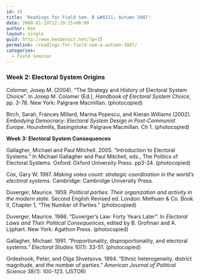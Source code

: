 ```yaml
---
id: 15
title: 'Readings for Field Sem. B &#8211; Autumn 2007'
date: 2008-01-28T12:19:21+00:00
author: Ken
layout: single
guid: http://www.kenbenoit.net/?p=15
permalink: /readings-for-field-sem-a-autumn-2007/
categories:
  - Field Seminar
---
```

### Week 2: Electoral System Origins

Colomer, Josep M. (2004). &#8220;The Strategy and History of Electoral System Choice&#8221;. In Josep M. Colomer (Ed.), _Handbook of Electoral System Choice_, pp. 3-78. New York: Palgrave Macmillan. (photocopied)

Birch, Sarah, Frances Millard, Marina Popescu, and Kieran Williams (2002). _Embodying Democracy: Electoral System Design in Post-Communist Europe_. Houndmills, Basingstoke: Palgrave Macmillan. Ch 1. (photocopied)

**Week 3: Electoral System Consequences**

Gallagher, Michael and Paul Mitchell. 2005. &#8220;Introduction to Electoral Systems.&#8221; In Michael Gallagher and Paul Mitchell, eds., The Politics of Electoral Systems. Oxford: Oxford University Press. pp3-24. (photocopied)

Cox, Gary W. 1997. _Making votes count: strategic coordination in the world&#8217;s electoral systems_. Cambridge: Cambridge University Press.

Duverger, Maurice. 1959. _Political parties: Their organization and activity in the modern state._ Second English Revised ed. London: Methuen & Co. Book II, Chapter 1, &#8220;The Number of Parties.&#8221; (photocopied)

Duverger, Maurice. 1986. &#8220;Duverger&#8217;s Law: Forty Years Later&#8221;. In _Electoral Laws and Their Political Consequences_, edited by B. Grofman and A. Lijphart. New York: Agathon Press. (photocopied)

Gallagher, Michael. 1991. &#8220;Proportionality, disproportionality, and electoral systems.&#8221; _Electoral Studies_ 10(1): 33-51. (photocopied)

Ordeshook, Peter, and Olga Shvetsova. 1994. &#8220;Ethnic heterogeneity, district magnitude, and the number of parties.&#8221; _American Journal of Political Science_ 38(1): 100-123. (JSTOR)

